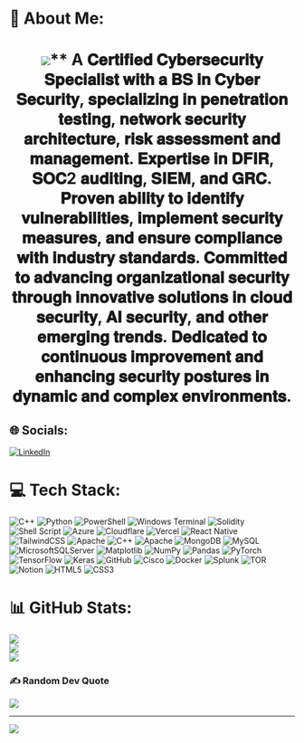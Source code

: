 # 💫 About Me:
<h1 align="center">
  <img src="https://readme-typing-svg.demolab.com/?color=3d4757&font=Righteous&center=true&duration=3200&size=32&vCenter=true&width=500&height=70&lines=Hey!👋;I'm+Saad Khalid."
  
** A 𝐂𝐞𝐫𝐭𝐢𝐟𝐢𝐞𝐝 𝐂𝐲𝐛𝐞𝐫𝐬𝐞𝐜𝐮𝐫𝐢𝐭𝐲 𝐒𝐩𝐞𝐜𝐢𝐚𝐥𝐢𝐬𝐭 𝐰𝐢𝐭𝐡 𝐚 𝐁𝐒 𝐢𝐧 𝐂𝐲𝐛𝐞𝐫 𝐒𝐞𝐜𝐮𝐫𝐢𝐭𝐲, 𝐬𝐩𝐞𝐜𝐢𝐚𝐥𝐢𝐳𝐢𝐧𝐠 𝐢𝐧 𝐩𝐞𝐧𝐞𝐭𝐫𝐚𝐭𝐢𝐨𝐧 𝐭𝐞𝐬𝐭𝐢𝐧𝐠, 𝐧𝐞𝐭𝐰𝐨𝐫𝐤 𝐬𝐞𝐜𝐮𝐫𝐢𝐭𝐲 𝐚𝐫𝐜𝐡𝐢𝐭𝐞𝐜𝐭𝐮𝐫𝐞, 𝐫𝐢𝐬𝐤 𝐚𝐬𝐬𝐞𝐬𝐬𝐦𝐞𝐧𝐭 𝐚𝐧𝐝 𝐦𝐚𝐧𝐚𝐠𝐞𝐦𝐞𝐧𝐭. 𝐄𝐱𝐩𝐞𝐫𝐭𝐢𝐬𝐞 𝐢𝐧 𝐃𝐅𝐈𝐑, 𝐒𝐎𝐂2 𝐚𝐮𝐝𝐢𝐭𝐢𝐧𝐠, 𝐒𝐈𝐄𝐌, 𝐚𝐧𝐝 𝐆𝐑𝐂. 𝐏𝐫𝐨𝐯𝐞𝐧 𝐚𝐛𝐢𝐥𝐢𝐭𝐲 𝐭𝐨 𝐢𝐝𝐞𝐧𝐭𝐢𝐟𝐲 𝐯𝐮𝐥𝐧𝐞𝐫𝐚𝐛𝐢𝐥𝐢𝐭𝐢𝐞𝐬, 𝐢𝐦𝐩𝐥𝐞𝐦𝐞𝐧𝐭 𝐬𝐞𝐜𝐮𝐫𝐢𝐭𝐲 𝐦𝐞𝐚𝐬𝐮𝐫𝐞𝐬, 𝐚𝐧𝐝 𝐞𝐧𝐬𝐮𝐫𝐞 𝐜𝐨𝐦𝐩𝐥𝐢𝐚𝐧𝐜𝐞 𝐰𝐢𝐭𝐡 𝐢𝐧𝐝𝐮𝐬𝐭𝐫𝐲 𝐬𝐭𝐚𝐧𝐝𝐚𝐫𝐝𝐬. 𝐂𝐨𝐦𝐦𝐢𝐭𝐭𝐞𝐝 𝐭𝐨 𝐚𝐝𝐯𝐚𝐧𝐜𝐢𝐧𝐠 𝐨𝐫𝐠𝐚𝐧𝐢𝐳𝐚𝐭𝐢𝐨𝐧𝐚𝐥 𝐬𝐞𝐜𝐮𝐫𝐢𝐭𝐲 𝐭𝐡𝐫𝐨𝐮𝐠𝐡 𝐢𝐧𝐧𝐨𝐯𝐚𝐭𝐢𝐯𝐞 𝐬𝐨𝐥𝐮𝐭𝐢𝐨𝐧𝐬 𝐢𝐧 𝐜𝐥𝐨𝐮𝐝 𝐬𝐞𝐜𝐮𝐫𝐢𝐭𝐲, 𝐀𝐈 𝐬𝐞𝐜𝐮𝐫𝐢𝐭𝐲, 𝐚𝐧𝐝 𝐨𝐭𝐡𝐞𝐫 𝐞𝐦𝐞𝐫𝐠𝐢𝐧𝐠 𝐭𝐫𝐞𝐧𝐝𝐬. 𝐃𝐞𝐝𝐢𝐜𝐚𝐭𝐞𝐝 𝐭𝐨 𝐜𝐨𝐧𝐭𝐢𝐧𝐮𝐨𝐮𝐬 𝐢𝐦𝐩𝐫𝐨𝐯𝐞𝐦𝐞𝐧𝐭 𝐚𝐧𝐝 𝐞𝐧𝐡𝐚𝐧𝐜𝐢𝐧𝐠 𝐬𝐞𝐜𝐮𝐫𝐢𝐭𝐲 𝐩𝐨𝐬𝐭𝐮𝐫𝐞𝐬 𝐢𝐧 𝐝𝐲𝐧𝐚𝐦𝐢𝐜 𝐚𝐧𝐝 𝐜𝐨𝐦𝐩𝐥𝐞𝐱 𝐞𝐧𝐯𝐢𝐫𝐨𝐧𝐦𝐞𝐧𝐭𝐬.<br>


## 🌐 Socials:
[![LinkedIn](https://img.shields.io/badge/LinkedIn-%230077B5.svg?logo=linkedin&logoColor=white)](https://linkedin.com/in/saadkhalidsolves) 

# 💻 Tech Stack:
![C++](https://img.shields.io/badge/c++-%2300599C.svg?style=for-the-badge&logo=c%2B%2B&logoColor=white) ![Python](https://img.shields.io/badge/python-3670A0?style=for-the-badge&logo=python&logoColor=ffdd54) ![PowerShell](https://img.shields.io/badge/PowerShell-%235391FE.svg?style=for-the-badge&logo=powershell&logoColor=white) ![Windows Terminal](https://img.shields.io/badge/Windows%20Terminal-%234D4D4D.svg?style=for-the-badge&logo=windows-terminal&logoColor=white) ![Solidity](https://img.shields.io/badge/Solidity-%23363636.svg?style=for-the-badge&logo=solidity&logoColor=white) ![Shell Script](https://img.shields.io/badge/shell_script-%23121011.svg?style=for-the-badge&logo=gnu-bash&logoColor=white) ![Azure](https://img.shields.io/badge/azure-%230072C6.svg?style=for-the-badge&logo=microsoftazure&logoColor=white) ![Cloudflare](https://img.shields.io/badge/Cloudflare-F38020?style=for-the-badge&logo=Cloudflare&logoColor=white) ![Vercel](https://img.shields.io/badge/vercel-%23000000.svg?style=for-the-badge&logo=vercel&logoColor=white) ![React Native](https://img.shields.io/badge/react_native-%2320232a.svg?style=for-the-badge&logo=react&logoColor=%2361DAFB) ![TailwindCSS](https://img.shields.io/badge/tailwindcss-%2338B2AC.svg?style=for-the-badge&logo=tailwind-css&logoColor=white) ![Apache](https://img.shields.io/badge/apache-%23D42029.svg?style=for-the-badge&logo=apache&logoColor=white) ![C++](https://img.shields.io/badge/c++-%2300599C.svg?style=for-the-badge&logo=c%2B%2B&logoColor=white) ![Apache](https://img.shields.io/badge/apache-%23D42029.svg?style=for-the-badge&logo=apache&logoColor=white) ![MongoDB](https://img.shields.io/badge/MongoDB-%234ea94b.svg?style=for-the-badge&logo=mongodb&logoColor=white) ![MySQL](https://img.shields.io/badge/mysql-4479A1.svg?style=for-the-badge&logo=mysql&logoColor=white) ![MicrosoftSQLServer](https://img.shields.io/badge/Microsoft%20SQL%20Server-CC2927?style=for-the-badge&logo=microsoft%20sql%20server&logoColor=white) ![Matplotlib](https://img.shields.io/badge/Matplotlib-%23ffffff.svg?style=for-the-badge&logo=Matplotlib&logoColor=black) ![NumPy](https://img.shields.io/badge/numpy-%23013243.svg?style=for-the-badge&logo=numpy&logoColor=white) ![Pandas](https://img.shields.io/badge/pandas-%23150458.svg?style=for-the-badge&logo=pandas&logoColor=white) ![PyTorch](https://img.shields.io/badge/PyTorch-%23EE4C2C.svg?style=for-the-badge&logo=PyTorch&logoColor=white) ![TensorFlow](https://img.shields.io/badge/TensorFlow-%23FF6F00.svg?style=for-the-badge&logo=TensorFlow&logoColor=white) ![Keras](https://img.shields.io/badge/Keras-%23D00000.svg?style=for-the-badge&logo=Keras&logoColor=white) ![GitHub](https://img.shields.io/badge/github-%23121011.svg?style=for-the-badge&logo=github&logoColor=white) ![Cisco](https://img.shields.io/badge/cisco-%23049fd9.svg?style=for-the-badge&logo=cisco&logoColor=black) ![Docker](https://img.shields.io/badge/docker-%230db7ed.svg?style=for-the-badge&logo=docker&logoColor=white) ![Splunk](https://img.shields.io/badge/splunk-%23000000.svg?style=for-the-badge&logo=splunk&logoColor=white) ![TOR](https://img.shields.io/badge/tor-%237E4798.svg?style=for-the-badge&logo=tor-project&logoColor=white) ![Notion](https://img.shields.io/badge/Notion-%23000000.svg?style=for-the-badge&logo=notion&logoColor=white) ![HTML5](https://img.shields.io/badge/html5-%23E34F26.svg?style=for-the-badge&logo=html5&logoColor=white) ![CSS3](https://img.shields.io/badge/css3-%231572B6.svg?style=for-the-badge&logo=css3&logoColor=white)
# 📊 GitHub Stats:
![](https://github-readme-stats.vercel.app/api?username=enabled404&theme=dark&hide_border=false&include_all_commits=false&count_private=false)<br/>
![](https://github-readme-streak-stats.herokuapp.com/?user=enabled404&theme=dark&hide_border=false)<br/>
![](https://github-readme-stats.vercel.app/api/top-langs/?username=enabled404&theme=dark&hide_border=false&include_all_commits=false&count_private=false&layout=compact)

### ✍️ Random Dev Quote
![](https://quotes-github-readme.vercel.app/api?type=horizontal&theme=tokyonight)

---
[![](https://visitcount.itsvg.in/api?id=enabled404&icon=0&color=1)](https://visitcount.itsvg.in)

<!-- Proudly created with GPRM ( https://gprm.itsvg.in ) -->

<!--
**enabled404/enabled404** is a ✨ _special_ ✨ repository because its `README.md` (this file) appears on your GitHub profile.

Here are some ideas to get you started:

- 🔭 I’m currently working on ...
- 🌱 I’m currently learning ...
- 👯 I’m looking to collaborate on ...
- 🤔 I’m looking for help with ...
- 💬 Ask me about ...
- 📫 How to reach me: ...
- 😄 Pronouns: ...
- ⚡ Fun fact: ...
-->
